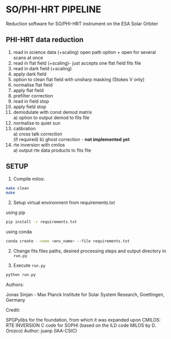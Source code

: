 # SO/PHI-HRT PIPELINE

Reduction software for SO/PHI-HRT instrument on the ESA Solar Orbiter
## PHI-HRT data reduction
1. read in science data (+scaling) open path option + open for several scans at once
2. read in flat field (+scaling)- just accepts one flat field fits file
3. read in dark field (+scaling)
4. apply dark field
5. option to clean flat field with unsharp masking (Stokes V only)
6. normalise flat field
7. apply flat field
8. prefilter correction
9. read in field stop
10. apply field stop
11. demodulate with const demod matrix <br />
        a) option to output demod to fits file <br />
12. normalise to quiet sun
13. calibration <br />
        a) cross talk correction <br />
        (if required) b) ghost correction - **not implemented yet** <br />
14. rte inversion with cmilos <br />
        a) output rte data products to fits file <br />
## SETUP

1. Compile milos:

```bash
make clean
make
```
        
2. Setup virtual environment from requirements.txt

using pip
```bash
pip install -r requirements.txt
```
using conda
```bash
conda create --name <env_name> --file requirements.txt
```
2. Change fits files paths, desired processing steps and output directory in ```run.py```

3. Execute ```run.py```

```bash
python run.py
```

Authors: <br />

Jonas Sinjan - Max Planck Institute for Solar System Research, Goettingen, Germany

Credit: <br />

SPGPylibs for the foundation, from which it was expanded upon
CMILOS: RTE INVERSION C code for SOPHI (based on the ILD code MILOS by D. Orozco) Author: juanp (IAA-CSIC)